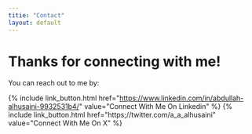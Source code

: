 ```yaml
---
titie: "Contact"
layout: default
---
```


# Thanks for connecting with me!

You can reach out to me by:

<div class="group">

{% include link_button.html href="https://www.linkedin.com/in/abdullah-alhusaini-9932531b4/" value="Connect With Me On Linkedin" %}
{% include link_button.html href="https;//twitter.com/a_a_alhusaini" value="Connect With Me On X" %}

</div>
